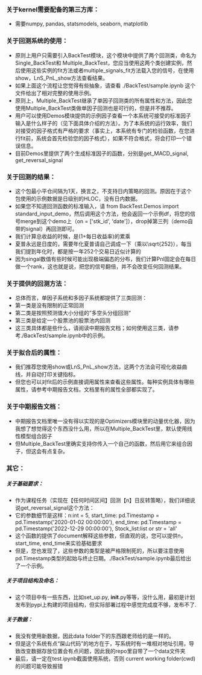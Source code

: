 ### 关于kernel需要配备的第三方库：
- 需要numpy, pandas, statsmodels, seaborn, matplotlib

### 关于回测系统的使用：
- 原则上用户只需要引入BackTest模块，这个模块中提供了两个回测类，命名为Single_BackTest和 Multiple_BackTest，您应当使用这两个类创建实例，然后使用这些实例的fit方法或者multiple_signals_fit方法载入您的信号，在使用show，LnS_PnL_show方法查看结果。
- 如果上面这个流程让您觉得有些抽象，请查看 ./BackTest/sample.ipynb 这个文件给出了相对完整的使用示例。
- 原则上，Multiple_BackTest继承了单因子回测类的所有属性和方法，因此您使用Multiple_BackTest类做单因子回测也是可行的，但是并不推荐。
- 用户可以使用Demos模块提供的示例因子查看一个本系统可接受的标准因子输入是什么样子的（见下面具体介绍的方法）。为了本系统的运行效率，我们对接受的因子格式有严格的要求（事实上，本系统有专门的检验函数，在您进行fit前，系统会首先检验您的因子格式），如果不符合格式，将会打印一个错误信息。
- 目前Demos里提供了两个生成标准因子的函数，分别是get_MACD_signal, get_reversal_signal

### 关于回测的结果：
- 这个包最小平仓间隔为1天，换言之，不支持日内策略的回测。原因在于这个包使用的示例数据是日级别的HLOC，没有日内数据。
- 如果您不知道回测函数的标准输入，请 from BackTest.Demos import standard_input_demo，然后调用这个方法，他会返回一个示例df，将您的信号merge到这个demo上（on = ['stk_id', 'date']），drop掉第三列（demo自带的signal）再回测即可。
- 我们计算总收益的时候，是(1+每日收益率)的累乘
- 夏普永远是日度的，需要年化夏普请自己调成一下（乘以\sqrt{252}），每当我们提到年化时，都是按一年252个交易日近似计算的
- 因为singal数值有些时候可能出现极端偏态的分布，我们计算Pnl固定会在每日做一个rank，这也就是说，把您的信号翻倍，并不会改变任何回测结果。

### 关于提供的回测方法：
- 总体而言，单因子系统和多因子系统都提供了三类回测：
- 第一类是没有限制的正常回测
- 第二类是按照预测值大小分组的”多空头分组回测“
- 第三类是给定一个股票池的股票池内回测
- 这三类具体都是些什么，请阅读中期报告文档；如何使用这三类，请参考./BackTest/sample.ipynb中的示例。

### 关于拟合后的属性：
- 我们推荐您使用show或LnS_PnL_show方法，这两个方法会可视化收益曲线，并自动打印关键指标。
- 但您也可以对fit后的示例直接调用属性来查看这些属性。每种实例具体有哪些属性，请参考中期报告文档，文档里有的属性全部都实现了。

### 关于中期报告文档：
- 中期报告文档里唯一没有得以实现的是Optimizers模块里的动量优化器，因为我想了想觉得这个东西没什么用，所以在Multiple_BackTest里，默认使用线性模型组合因子
- 但Multiple_BackTest里确实支持你传入一个自己的函数，然后用它来组合因子，但这会有点复杂。

### 其它：
##### 关于基础要求：
- 作为课程任务（实现在【任何时间区间】回测【n】日反转策略），我们详细说说get_reversal_signal这个方法：
- 它的参数细节是这样：n:int = 5, start_time: pd.Timestamp = pd.Timestamp('2020-01-02 00:00:00'), end_time: pd.Timestamp = pd.Timestamp('2022-12-29 00:00:00'), Stock_list:list or str = 'all'
- 这个函数的提供了document解释这些参数，但直观的说，您可以提供n，start_time, end_time来实验基础要求
- 但是，您也发现了，这些参数的类型是被严格限制死的，所以要注意使用pd.Timestamp类型的起始与终止日期。./BackTest/sample.ipynb最后给出了一个示例。

##### 关于项目结构及命名：
- 这个项目中有一些东西，比如set_up.py, __init__.py等等，没什么用，最初是计划发布到pypi上构建的项目结构，但实际部署过程中感觉完成度不够，发布不了.

##### 关于数据：
- 我没有使用新数据，因此data folder下的东西跟老师给的是一样的。
- 但是这个系统有点“屎山代码”的地方在于，写系统时有一堆相对地址引用，导致改变数据存放位置会有点问题，因此我的repo里自带了一个data文件夹
- 最后，请一定在test.ipynb截面使用系统，否则 current working folder(cwd) 的问题可能导致报错
